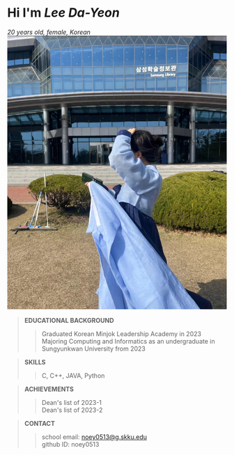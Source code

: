 # Hi I'm _Lee Da-Yeon_
_20 years old, female, Korean_
![Alt text](./insta_profile.png)

> __EDUCATIONAL BACKGROUND__
> > Graduated Korean Minjok Leadership Academy in 2023
> > Majoring Computing and Informatics as an undergraduate in Sungyunkwan University from 2023

>  __SKILLS__
> > C, C++, JAVA, Python

>  __ACHIEVEMENTS__
> > Dean's list of 2023-1\
> > Dean's list of 2023-2

>  __CONTACT__
> > school email: noey0513@g.skku.edu\
> > github ID: noey0513

